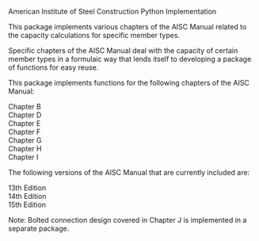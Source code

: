American Institute of Steel Construction Python Implementation

This package implements various chapters of the AISC Manual related
to the capacity calculations for specific member types. 

Specific chapters of the AISC Manual deal with the capacity of certain
member types in a formulaic way that lends itself to developing 
a package of functions for easy reuse. 

This package implements functions for the following chapters of the
AISC Manual:

Chapter B</br>
Chapter D</br>
Chapter E</br>
Chapter F</br>
Chapter G</br>
Chapter H</br>
Chapter I</br>

The following versions of the AISC Manual that are currently 
included are:

13th Edition</br>
14th Edition</br>
15th Edition</br>

Note: Bolted connection design covered in Chapter J is implemented
in a separate package. 

